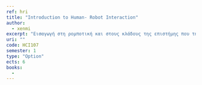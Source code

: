 ```yaml
---
ref: hri
title: "Introduction to Human- Robot Interaction"
author: 
  - xenmi
excerpt: "Εισαγωγή στη ρομποτική και στους κλάδους της επιστήμης που την επηρεάζουν"
uri: ""
code: HCI107
semester: 1
type: "Option"
ects: 6
books: 
  -
---
```

